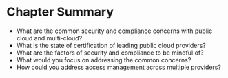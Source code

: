 # Chapter Summary

* What are the common security and compliance concerns with public cloud and multi-cloud?
* What is the state of certification of leading public cloud providers?
* What are the factors of security and compliance to be mindful of?
* What would you focus on addressing the common concerns?
* How could you address access management across multiple providers?



